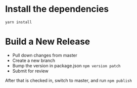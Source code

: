 # Install the dependencies

```
yarn install
```

# Build a New Release

- Pull down changes from master
- Create a new branch
- Bump the version in package.json `npm version patch`
- Submit for review

After that is checked in, switch to master, and run `npm publish`
